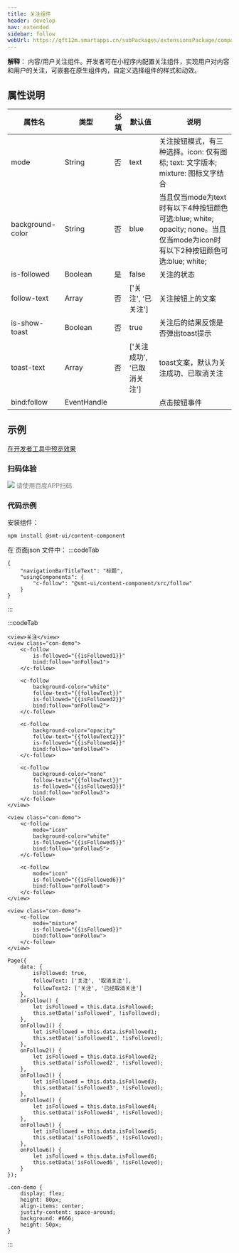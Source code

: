 ```yaml
---
title: 关注组件
header: develop
nav: extended
sidebar: follow
webUrl: https://qft12m.smartapps.cn/subPackages/extensionsPackage/component/pages/follow/follow
---
```




**解释**：  内容/用户关注组件。开发者可在小程序内配置关注组件，实现用户对内容和用户的关注，可嵌套在原生组件内，自定义选择组件的样式和动效。

## 属性说明 

|属性名 | 类型 | 必填 | 默认值 |说明 |
|---|---|---|---|---|
|mode|String|否|text|关注按钮模式，有三种选择。icon: 仅有图标; text: 文字版本; mixture: 图标文字结合|
|background-color|String|否|blue|当且仅当mode为text时有以下4种按钮颜色可选:blue; white; opacity; none。当且仅当mode为icon时有以下2种按钮颜色可选:blue; white;|
|is-followed|Boolean|是|false|关注的状态|
|follow-text|Array|否|['关注', '已关注']|关注按钮上的文案|
|is-show-toast|Boolean|否|true|关注后的结果反馈是否弹出toast提示|
|toast-text|Array|否|['关注成功', '已取消关注']|toast文案，默认为关注成功、已取消关注|
|bind:follow|EventHandle|||点击按钮事件|

## 示例
<a href="swanide://fragment/6a2a2a4dc684732c95ca871c88acb7f61579074426749" title="在开发者工具中预览效果" target="_self">在开发者工具中预览效果</a>


### 扫码体验
<div class='scan-code-container'>
    <img src="https://b.bdstatic.com/miniapp/assets/images/doc_demo/subPackages_extensionsPackage_follow_follow.png" class="demo-qrcode-image" />
    <font color=#777 12px>请使用百度APP扫码</font>
</div>



### 代码示例

安装组件：
```    
npm install @smt-ui/content-component
```

在 页面json 文件中：
:::codeTab
```
{
    "navigationBarTitleText": "标题",
    "usingComponents": {
        "c-follow": "@smt-ui/content-component/src/follow"
    }
}
```
:::
 
:::codeTab
```swan
<view>关注</view>
<view class="con-demo">
    <c-follow
        is-followed="{{isFollowed1}}"
        bind:follow="onFollow1">
    </c-follow>

    <c-follow
        background-color="white"
        follow-text="{{followText}}"
        is-followed="{{isFollowed2}}"
        bind:follow="onFollow2">
    </c-follow>

    <c-follow
        background-color="opacity"
        follow-text="{{followText2}}"
        is-followed="{{isFollowed4}}"
        bind:follow="onFollow4">
    </c-follow>

    <c-follow
        background-color="none"
        follow-text="{{followText}}"
        is-followed="{{isFollowed3}}"
        bind:follow="onFollow3">
    </c-follow>
</view>

<view class="con-demo">
    <c-follow
        mode="icon"
        background-color="white"
        is-followed="{{isFollowed5}}"
        bind:follow="onFollow5">
    </c-follow>

    <c-follow
        mode="icon"
        is-followed="{{isFollowed6}}"
        bind:follow="onFollow6">
    </c-follow>
</view>

<view class="con-demo">
    <c-follow
        mode="mixture"
        is-followed="{{isFollowed}}"
        bind:follow="onFollow">
    </c-follow>
</view>
```

 

```
Page({
    data: {
        isFollowed: true,
        followText: ['关注', '取消关注'],
        followText2: ['关注', '已经取消关注']
    },
    onFollow() {
        let isFollowed = this.data.isFollowed;
        this.setData('isFollowed', !isFollowed);
    },
    onFollow1() {
        let isFollowed = this.data.isFollowed1;
        this.setData('isFollowed1', !isFollowed);
    },
    onFollow2() {
        let isFollowed = this.data.isFollowed2;
        this.setData('isFollowed2', !isFollowed);
    },
    onFollow3() {
        let isFollowed = this.data.isFollowed3;
        this.setData('isFollowed3', !isFollowed);
    },
    onFollow4() {
        let isFollowed = this.data.isFollowed4;
        this.setData('isFollowed4', !isFollowed);
    },
    onFollow5() {
        let isFollowed = this.data.isFollowed5;
        this.setData('isFollowed5', !isFollowed);
    },
    onFollow6() {
        let isFollowed = this.data.isFollowed6;
        this.setData('isFollowed6', !isFollowed);
    }
});
```


 
```
.con-demo {
    display: flex;
    height: 80px;
    align-items: center;
    justify-content: space-around;
    background: #666;
    height: 50px;
}
```
:::
